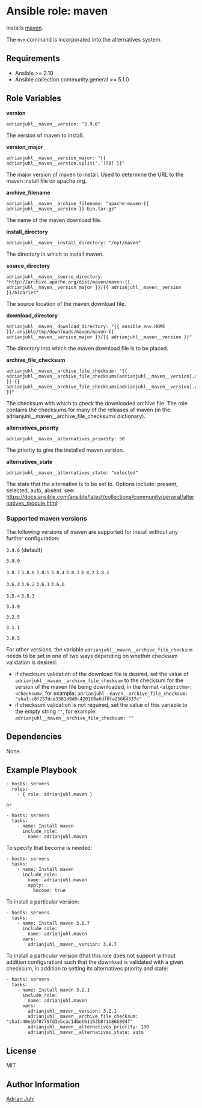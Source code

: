 # Ansible role: maven

Installs [maven](https://maven.apache.org).

The `mvn` command is incorporated into the alternatives system.

## Requirements

* Ansible >= 2.10
* Ansible collection community.general >= 5.1.0

## Role Variables

**version**

    adrianjuhl__maven__version: "3.9.6"

The version of maven to install.

**version_major**

    adrianjuhl__maven__version_major: "{{ adrianjuhl__maven__version.split('.')[0] }}"

The major version of maven to install. Used to determine the URL to the maven install file on apache.org.

**archive_filename**

    adrianjuhl__maven__archive_filename: "apache-maven-{{ adrianjuhl__maven__version }}-bin.tar.gz"

The name of the maven download file.

**install_directory**

    adrianjuhl__maven__install_directory: "/opt/maven"

The directory in which to install maven.

**source_directory**

    adrianjuhl__maven__source_directory: "http://archive.apache.org/dist/maven/maven-{{ adrianjuhl__maven__version_major }}/{{ adrianjuhl__maven__version }}/binaries"

The source location of the maven download file.

**download_directory**

    adrianjuhl__maven__download_directory: "{{ ansible_env.HOME }}/.ansible/tmp/downloads/maven/maven-{{ adrianjuhl__maven__version_major }}/{{ adrianjuhl__maven__version }}"

The directory into which the maven download file is to be placed.

**archive_file_checksum**

    adrianjuhl__maven__archive_file_checksum: "{{ adrianjuhl__maven__archive_file_checksums[adrianjuhl__maven__version].algorithm }}:{{ adrianjuhl__maven__archive_file_checksums[adrianjuhl__maven__version].checksum }}"

The checksum with which to check the downloaded archive file. The role contains the checksums for many of the releases of maven (in the adrianjuhl__maven__archive_file_checksums dictionary).

**alternatives_priority**

    adrianjuhl__maven__alternatives_priority: 50

The priority to give the installed maven version.

**alternatives_state**

    adrianjuhl__maven__alternatives_state: "selected"

The state that the alternative is to be set to. Options include: present, selected, auto, absent. see: https://docs.ansible.com/ansible/latest/collections/community/general/alternatives_module.html

### Supported maven versions

The following versions of maven are supported for install without any further configuration:

`3.9.6` (default)

`3.9.0`

`3.8.7` `3.8.6` `3.8.5` `3.8.4` `3.8.3` `3.8.2` `3.8.1`

`3.6.3` `3.6.2` `3.6.1` `3.6.0`

`3.5.4` `3.5.3`

`3.3.9`

`3.2.5`

`3.1.1`

`3.0.5`

For other versions, the variable `adrianjuhl__maven__archive_file_checksum` needs to be set in one of two ways depending on whether checksum validation is desired:
* if checksum validation of the download file is desired, set the value of `adrianjuhl__maven__archive_file_checksum` to the checksum for the version of the maven file being downloaded, in the format `<algorithm>:<checksum>`, for example: `adrianjuhl__maven__archive_file_checksum: "sha1:c8f257dce3381d9d8c420168a6df0fa25664337c"`
* if checksum validation is not required, set the value of this variable to the empty string `""`, for example: `adrianjuhl__maven__archive_file_checksum: ""`

## Dependencies

None.

## Example Playbook
```
- hosts: servers
  roles:
    - { role: adrianjuhl.maven }

or

- hosts: servers
  tasks:
    - name: Install maven
      include_role:
        name: adrianjuhl.maven
```

To specify that become is needed:

```
- hosts: servers
  tasks:
    - name: Install maven
      include_role:
        name: adrianjuhl.maven
        apply:
          become: true
```

To install a particular version:

```
- hosts: servers
  tasks:
    - name: Install maven 3.8.7
      include_role:
        name: adrianjuhl.maven
      vars:
        adrianjuhl__maven__version: 3.8.7
```

To install a particular version (that this role does not support without addition configuration) such that the download is validated with a given checksum, in addition to setting its alternatives priority and state:

```
- hosts: servers
  tasks:
    - name: Install maven 3.2.1
      include_role:
        name: adrianjuhl.maven
      vars:
        adrianjuhl__maven__version: 3.2.1
        adrianjuhl__maven__archive_file_checksum: "sha1:40e1bf0775fd3ebcac1dbeb61153b871b86b894f"
        adrianjuhl__maven__alternatives_priority: 100
        adrianjuhl__maven__alternatives_state: auto
```

## License

MIT

## Author Information

[Adrian Juhl](http://github.com/adrianjuhl)
